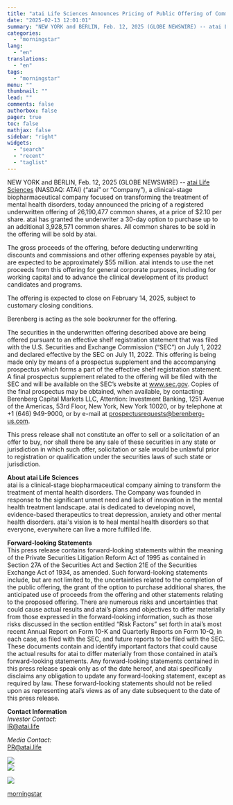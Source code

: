 ```yaml
---
title: "atai Life Sciences Announces Pricing of Public Offering of Common Shares"
date: "2025-02-13 12:01:01"
summary: "NEW YORK and BERLIN, Feb. 12, 2025 (GLOBE NEWSWIRE) -- atai Life Sciences (NASDAQ: ATAI) (“atai” or “Company”), a clinical-stage biopharmaceutical company focused on transforming the treatment of mental health disorders, today announced the pricing of a registered underwritten offering of 26,190,477 common shares, at a price of $2.10 per..."
categories:
  - "morningstar"
lang:
  - "en"
translations:
  - "en"
tags:
  - "morningstar"
menu: ""
thumbnail: ""
lead: ""
comments: false
authorbox: false
pager: true
toc: false
mathjax: false
sidebar: "right"
widgets:
  - "search"
  - "recent"
  - "taglist"
---
```


NEW YORK and BERLIN, Feb. 12, 2025 (GLOBE NEWSWIRE) -- [atai Life Sciences](https://www.globenewswire.com/Tracker?data=yrI4VKc-mZvz3q_301rWrWO1O4ZKnlJUtYUT4HSPYd8fD01wu4vcjh3XDWCvTHt_q4G-Sv_N2v1eVVrZJhR13Bbalf7MqlGOTytPH1x_6zna-a3uOxAz4YJCEOH6lpc0pv5oGO2_m_HotU9B7-Hf4paQut-TOgEeZn18VWVM84D8xXDKSL4cI1AdnsCJyxWrx6qgKZ2Rorvsa5j8tpax_EkcG-jzBFfoOtD3zR7KrOoqAk2rhJuJL_-VjsMBpU11JTYfMEaZf23PLu2NnwimZ14QmlmprujQJzfkMoJTLuT-wHOmJ9_0gucLG9QmgXvVD40qZmARIugu7A8EariRiPZQAiJDHgBw-ZJqVgfiWjNfd9AErRuRGPmtm9MCINvWHjd6XzzJYFFdzQlj5XmRMLT0utbRa-lxX622gB_-8z9J9XAyJ8SHY7gN_FZzK4_o) (NASDAQ: ATAI) (“atai” or “Company”), a clinical-stage biopharmaceutical company focused on transforming the treatment of mental health disorders, today announced the pricing of a registered underwritten offering of 26,190,477 common shares, at a price of $2.10 per share. atai has granted the underwriter a 30-day option to purchase up to an additional 3,928,571 common shares. All common shares to be sold in the offering will be sold by atai.

The gross proceeds of the offering, before deducting underwriting discounts and commissions and other offering expenses payable by atai, are expected to be approximately $55 million. atai intends to use the net proceeds from this offering for general corporate purposes, including for working capital and to advance the clinical development of its product candidates and programs.

The offering is expected to close on February 14, 2025, subject to customary closing conditions.

Berenberg is acting as the sole bookrunner for the offering.

The securities in the underwritten offering described above are being offered pursuant to an effective shelf registration statement that was filed with the U.S. Securities and Exchange Commission (“SEC”) on July 1, 2022 and declared effective by the SEC on July 11, 2022. This offering is being made only by means of a prospectus supplement and the accompanying prospectus which forms a part of the effective shelf registration statement. A final prospectus supplement related to the offering will be filed with the SEC and will be available on the SEC’s website at www.sec.gov. Copies of the final prospectus may be obtained, when available, by contacting: Berenberg Capital Markets LLC, Attention: Investment Banking, 1251 Avenue of the Americas, 53rd Floor, New York, New York 10020, or by telephone at +1 (646) 949-9000, or by e-mail at [prospectusrequests@berenberg-us.com](https://www.globenewswire.com/Tracker?data=XUlM01XZ5bBAVhBDOxk54Y4YpfR4sPw-114lZOJE1yqasE5feKF9Kk2ZJ4e6Ezlv3MqxvOYweK2s1ajhsF-7JtJ5bHJksR16v-32kME_reS1Yd4WhS-E76DS2WEjfY5SvnvNTdgCibWfAz0G1TmGVQ==).

This press release shall not constitute an offer to sell or a solicitation of an offer to buy, nor shall there be any sale of these securities in any state or jurisdiction in which such offer, solicitation or sale would be unlawful prior to registration or qualification under the securities laws of such state or jurisdiction.

**About atai Life Sciences**  
atai is a clinical-stage biopharmaceutical company aiming to transform the treatment of mental health disorders. The Company was founded in response to the significant unmet need and lack of innovation in the mental health treatment landscape. atai is dedicated to developing novel, evidence-based therapeutics to treat depression, anxiety and other mental health disorders. atai's vision is to heal mental health disorders so that everyone, everywhere can live a more fulfilled life.

**Forward-looking Statements**   
This press release contains forward-looking statements within the meaning of the Private Securities Litigation Reform Act of 1995 as contained in Section 27A of the Securities Act and Section 21E of the Securities Exchange Act of 1934, as amended. Such forward-looking statements include, but are not limited to, the uncertainties related to the completion of the public offering, the grant of the option to purchase additional shares, the anticipated use of proceeds from the offering and other statements relating to the proposed offering. There are numerous risks and uncertainties that could cause actual results and atai’s plans and objectives to differ materially from those expressed in the forward-looking information, such as those risks discussed in the section entitled “Risk Factors” set forth in atai’s most recent Annual Report on Form 10-K and Quarterly Reports on Form 10-Q, in each case, as filed with the SEC, and future reports to be filed with the SEC. These documents contain and identify important factors that could cause the actual results for atai to differ materially from those contained in atai’s forward-looking statements. Any forward-looking statements contained in this press release speak only as of the date hereof, and atai specifically disclaims any obligation to update any forward-looking statement, except as required by law. These forward-looking statements should not be relied upon as representing atai’s views as of any date subsequent to the date of this press release.

**Contact Information**  
*Investor Contact:*  
[IR@atai.life](https://www.globenewswire.com/Tracker?data=ckbz0Uc2MoMjLUrq5M65m5zQXAnKsdo_FwuKeFj6RPcRl1iI-DqnCDsDmZKCzYcOSP_DmpuWR11WmBzMjdkDiA==)

*Media Contact:*  
[PR@atai.life](https://www.globenewswire.com/Tracker?data=IGrR9b47hfULjzlgfbNdcdXKihqBByahC6ycpW8KwYIZ-aC6G2cpy8UjrmvfoZJ9jw6WI4KqfEBDKMqTfO_rQg==)

 ![](https://www.globenewswire.com/newsroom/ti?nf=OTM1NzgzMyM2NzQ5NDc1IzIyMDY1ODk=)   
 ![](https://ml.globenewswire.com/media/NjVhZTdhZjUtMjZmYi00MWRhLThlZjctYjJmOGNiOTBlMmZmLTEyMTgxNDI=/tiny/Atai-Life-Sciences-N-V-.png)

 [![](https://ml.globenewswire.com/media/5456f837-f0e0-4c61-a132-08f88754e282/small/new-atai-logo-primary-png.png)](https://www.globenewswire.com/NewsRoom/AttachmentNg/5456f837-f0e0-4c61-a132-08f88754e282)

[morningstar](https://www.morningstar.com/news/globe-newswire/9357833/atai-life-sciences-announces-pricing-of-public-offering-of-common-shares)
